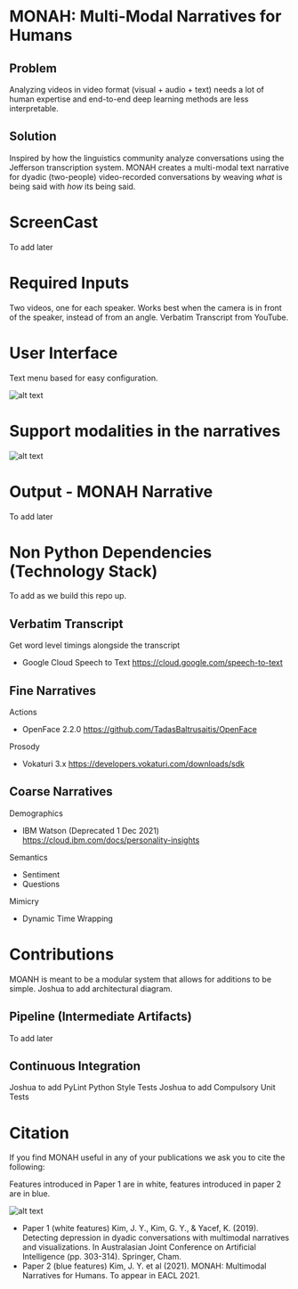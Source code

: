 # MONAH: Multi-Modal Narratives for Humans

## Problem

Analyzing videos in video format (visual + audio + text) needs a lot of human expertise and end-to-end deep learning
methods are less interpretable.

## Solution

Inspired by how the linguistics community analyze conversations using the Jefferson transcription system. MONAH creates
a multi-modal text narrative for dyadic (two-people) video-recorded conversations by weaving _what_ is being said with
_how_ its being said.

# ScreenCast

To add later

# Required Inputs

Two videos, one for each speaker. Works best when the camera is in front of the speaker, instead of from an angle.
Verbatim Transcript from YouTube.

# User Interface

Text menu based for easy configuration.

![alt text](https://lucid.app/publicSegments/view/57060778-69b4-4b96-8a6a-2fa7016d2c23/image.jpeg?raw=true)

# Support modalities in the narratives

![alt text](https://lucid.app/publicSegments/view/eed6165d-fd5d-4af5-a484-56693fe1ca1e/image.jpeg?raw=true)

# Output - MONAH Narrative

To add later

# Non Python Dependencies (Technology Stack)

To add as we build this repo up.

## Verbatim Transcript

Get word level timings alongside the transcript

- Google Cloud Speech to Text
  https://cloud.google.com/speech-to-text

## Fine Narratives

Actions

- OpenFace 2.2.0
  https://github.com/TadasBaltrusaitis/OpenFace

Prosody

- Vokaturi 3.x
  https://developers.vokaturi.com/downloads/sdk

## Coarse Narratives
Demographics
- IBM Watson (Deprecated 1 Dec 2021)
https://cloud.ibm.com/docs/personality-insights


Semantics
- Sentiment
- Questions

Mimicry
- Dynamic Time Wrapping




# Contributions
MOANH is meant to be a modular system that allows for additions to be simple. Joshua to add architectural diagram.

## Pipeline (Intermediate Artifacts)
To add later

## Continuous Integration
Joshua to add PyLint Python Style Tests
Joshua to add Compulsory Unit Tests




# Citation
If you find MONAH useful in any of your publications we ask you to cite the following:

Features introduced in Paper 1 are in white, features introduced in paper 2 are in blue.

![alt text](https://lucid.app/publicSegments/view/65ae8f82-2972-4ce7-aedc-54dcf7af47d2/image.jpeg?raw=true)

- Paper 1 (white features) Kim, J. Y., Kim, G. Y., & Yacef, K. (2019). Detecting depression in dyadic conversations with multimodal narratives and visualizations. In Australasian Joint Conference on Artificial Intelligence (pp. 303-314). Springer, Cham.
- Paper 2 (blue features) Kim, J. Y. et al (2021). MONAH: Multimodal Narratives for Humans. To appear in EACL 2021.


